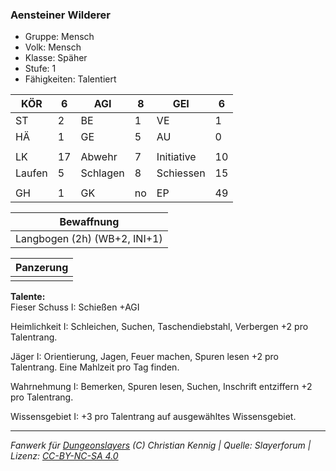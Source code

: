 ### Aensteiner Wilderer  
- Gruppe: Mensch  
- Volk: Mensch  
- Klasse: Späher  
- Stufe: 1  
- Fähigkeiten: Talentiert  


| KÖR | 6 | AGI | 8 | GEI | 6 |
| --- | --- | --- | --- | --- | --- |
| ST | 2 | BE | 1 | VE | 1 |
| HÄ | 1 | GE | 5 | AU | 0 |
|  |  |  |  |  |  |
| LK | 17 | Abwehr | 7 | Initiative | 10 |
| Laufen | 5 | Schlagen | 8 | Schiessen | 15 |
|  |  |  |  |  |  |
| GH | 1 | GK | no | EP | 49 |


| Bewaffnung |
| --- |
| Langbogen (2h) (WB+2, INI+1) |


| Panzerung |
| --- |
|  |


**Talente:**  
Fieser Schuss I: Schießen +AGI

Heimlichkeit I: Schleichen, Suchen, Taschendiebstahl, Verbergen +2 pro Talentrang.

Jäger I: Orientierung, Jagen, Feuer machen, Spuren lesen +2 pro Talentrang. Eine Mahlzeit pro Tag finden.

Wahrnehmung I: Bemerken, Spuren lesen, Suchen, Inschrift entziffern +2 pro Talentrang.

Wissensgebiet I: +3 pro Talentrang auf ausgewähltes Wissensgebiet.





___
*Fanwerk für [Dungeonslayers](https://www.dungeonslayers.net/) (C) Christian Kennig | Quelle: Slayerforum | Lizenz: [CC-BY-NC-SA 4.0](https://creativecommons.org/licenses/by-nc-sa/4.0/deed.de)*